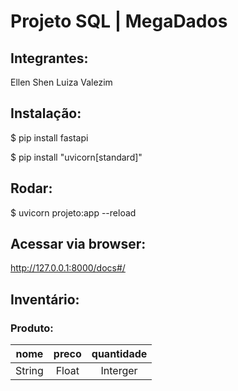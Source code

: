 # Projeto SQL | MegaDados
## Integrantes:
Ellen Shen
Luiza Valezim

## Instalação:
$ pip install fastapi

$ pip install "uvicorn[standard]"

## Rodar:
$ uvicorn projeto:app --reload

## Acessar via browser:
http://127.0.0.1:8000/docs#/

## Inventário:

### Produto:
| nome | preco | quantidade |
| :---: | :---: |  :---: | 
| String | Float | Interger |
